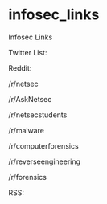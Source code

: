 # infosec_links
Infosec Links<p> 

Twitter List:<p>
<Coming Soon><p>
  
Reddit:<p>
/r/netsec<p>
/r/AskNetsec<p>
/r/netsecstudents<p>
/r/malware<p>
/r/computerforensics<p>
/r/reverseengineering<p>
/r/forensics

RSS:<p>
<Coming Soon>
